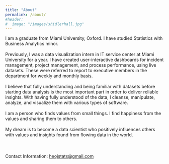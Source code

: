 ```yaml
---
title: "About"
permalink: /about/
#header:
#  image: "/images/shidlerhall.jpg"
---
```

I am a graduate from Miami University, Oxford. I have studied Statistics with Business Analytics minor.
<br>
<br>
Previously, I was a data visualization intern in IT service center at Miami University for a year. I have created user-interactive dashboards for incident management, project management, and process performance, using live datasets. These were referred to report to executive members in the department for weekly and monthly basis.
<br>
<br>
I believe that fully understanding and being familiar with datasets before starting data analysis is the most important part in order to deliver reliable insights. With having fully understood of the data, I cleanse, manipulate, analyze, and visualize them with various types of software.
<br>
<br>
I am a person who finds values from small things. I find happiness from the values and sharing them to others.
<br>
<br>
My dream is to become a data scientist who positively influences others with values and insights found from flowing data in the world.
<br>
<br>
<br>
<br>
Contact Information: heojstats@gmail.com
